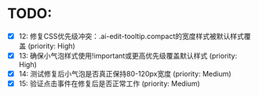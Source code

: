 # TODO:

- [x] 12: 修复CSS优先级冲突：.ai-edit-tooltip.compact的宽度样式被默认样式覆盖 (priority: High)
- [x] 13: 确保小气泡样式使用!important或更高优先级覆盖默认样式 (priority: High)
- [x] 14: 测试修复后小气泡是否真正保持80-120px宽度 (priority: Medium)
- [x] 15: 验证点击事件在修复后是否正常工作 (priority: Medium)
